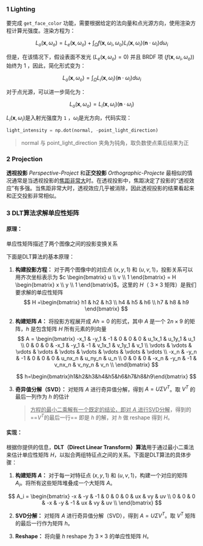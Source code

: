 ### 1 Lighting

要完成 `get_face_color` 功能，需要根据给定的法向量和点光源方向，使用渲染方程计算光强度。渲染方程为：

$$
L_o(\mathbf{x}, \omega_o) = L_e(\mathbf{x}, \omega_o) + \int_{\Omega} f(\mathbf{x}, \omega_i, \omega_o) L_i(\mathbf{x}, \omega_i) (\mathbf{n} \cdot \omega_i) d\omega_i
$$

但是，在该情况下，假设表面不发光 ($L_e(\mathbf{x}, \omega_o) = 0$) 并且 BRDF 项 ($f(\mathbf{x}, \omega_i, \omega_o)$) 始终为 1 ，因此，简化形式变为：

$$
L_o(\mathbf{x}, \omega_o) = \int_{\Omega} L_i(\mathbf{x}, \omega_i) (\mathbf{n} \cdot \omega_i) d\omega_i
$$


对于点光源，可以进一步简化为：

$$
L_o(\mathbf{x}, \omega_o) = L_i(\mathbf{x}, \omega_i) (\mathbf{n} \cdot \omega_i)
$$


$L_i(\mathbf{x}, \omega_i)$是入射光强度为 `1` ，$\omega_i$​ 是光方向，代码实现：

```python
light_intensity = np.dot(normal, -point_light_direction)
```

> normal 与 point_light_direction 夹角为钝角，取负数使点乘后结果为正



### 2 Projection

**透视投影** *Perspective-Project* 和**正交投影** *Orthographic-Projecte* 最相似的情况通常是当透视投影的<u>焦距非常大</u>时。在透视投影中，焦距决定了投影的“透视效应”有多强。当焦距非常大时，透视效应几乎被消除，因此透视投影的结果看起来和正交投影非常相似。



### 3 DLT算法求解单应性矩阵

#### 原理：

单应性矩阵描述了两个图像之间的投影变换关系

下面是DLT算法的基本原理：

1. **构建投影方程：** 对于两个图像中的对应点 $(x, y, 1)$ 和 $(u, v, 1)$，投影关系可以用齐次坐标表示为 $c \begin{bmatrix} u \\ v \\ 1 \end{bmatrix} = H \begin{bmatrix} x \\ y \\ 1 \end{bmatrix}$。这里的 $H$（ $3 \times 3$ 矩阵）是我们要求解的单应性矩阵
   $$
   H =\begin{bmatrix}
   h1 & h2 & h3 \\
   h4 & h5 & h6 \\
   h7 & h8 & h9
   \end{bmatrix}
   $$
   
2. **构建矩阵 $A$：** 将投影方程展开成 $Ah = 0$ 的形式，其中 $A$ 是一个 $2n \times 9$ 的矩阵，$h$ 是包含矩阵 $H$ 所有元素的列向量
   $$
   A = \begin{bmatrix}
   -x_1 & -y_1 & -1 & 0 & 0 & 0 & u_1x_1 & u_1y_1 & u_1 \\
   0 & 0 & 0 & -x_1 & -y_1 & -1 & v_1x_1 & v_1y_1 & v_1 \\
   \vdots & \vdots & \vdots & \vdots & \vdots & \vdots & \vdots & \vdots & \vdots \\
   -x_n & -y_n & -1 & 0 & 0 & 0 & u_nx_n & u_ny_n & u_n \\
   0 & 0 & 0 & -x_n & -y_n & -1 & v_nx_n & v_ny_n & v_n \\
   \end{bmatrix}
   $$

   $$
   h=\begin{bmatrix}h1&h2&h3&h4&h5&h6&h7&h8&h9\end{bmatrix}
   $$

   

3. **奇异值分解（SVD）：** 对矩阵 $A$ 进行奇异值分解，得到 $A = U \Sigma V^T$。取 $V^T$ 的最后一列作为 $h$​ 的估计

   > <u>方程的最小二乘解有一个既定的结论，即对 $A$ 进行SVD分解</u>，得到的 ==$V^T$的最后一行== 即是 $h$ 的解，对 $h$ 做 reshape 得到 $H$。



#### 实现：

根据你提供的信息，**DLT（Direct Linear Transform）算法**用于通过最小二乘法来估计单应性矩阵 $H$，以拟合两组特征点之间的关系。下面是DLT算法的具体步骤：

1. **构建矩阵 $A$：** 对于每一对特征点 $(x, y, 1)$ 和 $(u, v, 1)$，构建一个对应的矩阵 $A_i$。将所有这些矩阵堆叠成一个大矩阵 $A$。

$$
A_i = \begin{bmatrix}
-x & -y & -1 & 0 & 0 & 0 & ux & vy & uv \\
0 & 0 & 0 & -x & -y & -1 & ux & vy & uv \\
\end{bmatrix}
$$

2. **SVD分解：** 对矩阵 $A$ 进行奇异值分解（SVD），得到 $A = U \Sigma V^T$。取 $V^T$ 矩阵的最后一行作为矩阵 $h$。

3. **Reshape：** 将向量 $h$ reshape 为 $3 \times 3$ 的单应性矩阵 $H$。

